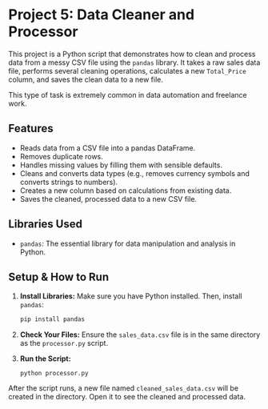 # Project 5: Data Cleaner and Processor

This project is a Python script that demonstrates how to clean and process data from a messy CSV file using the `pandas` library. It takes a raw sales data file, performs several cleaning operations, calculates a new `Total_Price` column, and saves the clean data to a new file.

This type of task is extremely common in data automation and freelance work.

## Features
- Reads data from a CSV file into a pandas DataFrame.
- Removes duplicate rows.
- Handles missing values by filling them with sensible defaults.
- Cleans and converts data types (e.g., removes currency symbols and converts strings to numbers).
- Creates a new column based on calculations from existing data.
- Saves the cleaned, processed data to a new CSV file.

## Libraries Used
- `pandas`: The essential library for data manipulation and analysis in Python.

## Setup & How to Run

1.  **Install Libraries:** Make sure you have Python installed. Then, install `pandas`:
    ```bash
    pip install pandas
    ```

2.  **Check Your Files:** Ensure the `sales_data.csv` file is in the same directory as the `processor.py` script.

3.  **Run the Script:**
    ```
    python processor.py
    ```

After the script runs, a new file named `cleaned_sales_data.csv` will be created in the directory. Open it to see the cleaned and processed data.